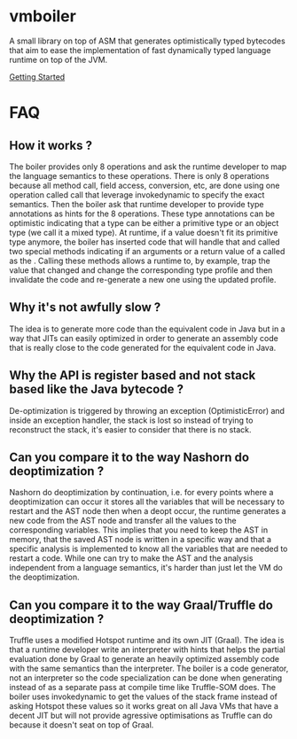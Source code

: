 vmboiler
========

A small library on top of ASM that generates optimistically typed bytecodes that aim
to ease the implementation of fast dynamically typed language runtime on top of the JVM.

[Getting Started](test/getting-started.md)

FAQ
===

How it works ?
---
The boiler provides only 8 operations and ask the runtime developer
to map the language semantics to these operations.
There is only 8 operations because all method call, field access, conversion, etc,
are done using one operation called call that leverage invokedynamic to
specify the exact semantics.
Then the boiler ask that runtime developer to provide type annotations as hints
for the 8 operations. These type annotations can be optimistic indicating that a type
can be either a primitive type or an object type (we call it a mixed type). 
At runtime, if a value doesn't fit its primitive type anymore, the boiler
has inserted code that will handle that and called two special methods
indicating if an arguments or a return value of a called as the .
Calling these methods allows a runtime to, by example, trap the value that changed
and change the corresponding type profile and then invalidate the code and re-generate
a new one using the updated profile.

Why it's not awfully slow ?
---
The idea is to generate more code than the equivalent code in Java but
in a way that JITs can easily optimized in order to generate an assembly
code that is really close to the code generated for the equivalent code in Java.

Why the API is register based and not stack based like the Java bytecode ?
---
De-optimization is triggered by throwing an exception (OptimisticError)
and inside an exception handler, the stack is lost so instead of trying to
reconstruct the stack, it's easier to consider that there is no stack.

Can you compare it to the way Nashorn do deoptimization ?
---
Nashorn do deoptimization by continuation, i.e. for every points where
a deoptimization can occur it stores all the variables that will be
necessary to restart and the AST node then when a deopt occur,
the runtime generates a new code from the AST node and transfer all the values
to the corresponding variables. This implies that you need to keep the AST in memory,
that the saved AST node is written in a specific way and that a specific analysis
is implemented to know all the variables that are needed to restart a code.
While one can try to make the AST and the analysis independent from a language semantics,
it's harder than just let the VM do the deoptimization.

Can you compare it to the way Graal/Truffle do deoptimization ?
---
Truffle uses a modified Hotspot runtime and its own JIT (Graal).
The idea is that a runtime developer write an interpreter with hints
that helps the partial evaluation done by Graal to generate an
heavily optimized assembly code with the same semantics than the interpreter.
The boiler is a code generator, not an interpreter so the code specialization
can be done when generating instead of as a separate pass at compile time
like Truffle-SOM does. The boiler uses invokedynamic to get the values
of the stack frame instead of asking Hotspot these values so it works
great on all Java VMs that have a decent JIT but will not provide agressive
optimisations as Truffle can do because it doesn't seat on top of Graal.   

